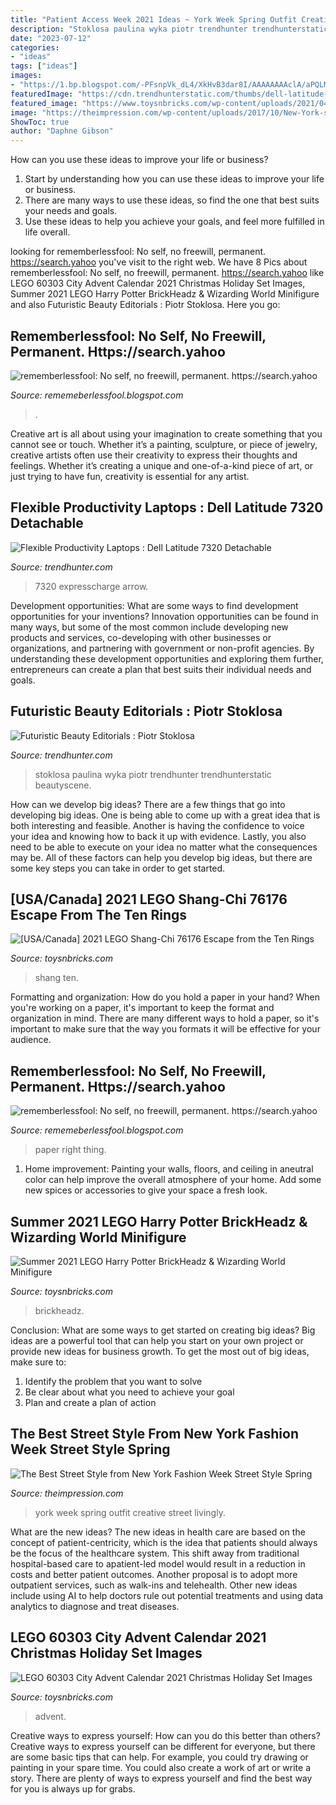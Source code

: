 ```yaml
---
title: "Patient Access Week 2021 Ideas ~ York Week Spring Outfit Creative Street Livingly"
description: "Stoklosa paulina wyka piotr trendhunter trendhunterstatic beautyscene"
date: "2023-07-12"
categories:
- "ideas"
tags: ["ideas"]
images:
- "https://1.bp.blogspot.com/-PFsnpVk_dL4/XkHvB3dar8I/AAAAAAAAclA/aPQLMYwuSbw5uON040Q9_DEqwhYK1e8CACLcBGAsYHQ/s1600/Untitled430.png"
featuredImage: "https://cdn.trendhunterstatic.com/thumbs/dell-latitude-7320-detachable.jpeg"
featured_image: "https://www.toysnbricks.com/wp-content/uploads/2021/04/LEGO-Marvel-Studios-Super-Heroes-76176-Shang-Chi-Escape-from-the-Ten-Rings-Front-Box-April-2021.jpg"
image: "https://theimpression.com/wp-content/uploads/2017/10/New-York-str-RS18-0166-2.jpg"
ShowToc: true
author: "Daphne Gibson"
---
```



How can you use these ideas to improve your life or business?
1. Start by understanding how you can use these ideas to improve your life or business.
2. There are many ways to use these ideas, so find the one that best suits your needs and goals.
3. Use these ideas to help you achieve your goals, and feel more fulfilled in life overall.

	

		
looking for rememberlessfool: No self, no freewill, permanent. https://search.yahoo you've visit to the right web. We have 8 Pics about rememberlessfool: No self, no freewill, permanent. https://search.yahoo like LEGO 60303 City Advent Calendar 2021 Christmas Holiday Set Images, Summer 2021 LEGO Harry Potter BrickHeadz &amp; Wizarding World Minifigure and also Futuristic Beauty Editorials : Piotr Stoklosa. Here you go:
		
    
## Rememberlessfool: No Self, No Freewill, Permanent. Https://search.yahoo

<img loading=lazy src="https://1.bp.blogspot.com/-PFsnpVk_dL4/XkHvB3dar8I/AAAAAAAAclA/aPQLMYwuSbw5uON040Q9_DEqwhYK1e8CACLcBGAsYHQ/s1600/Untitled430.png" onerror="this.onerror=null;this.src='https://tse1.mm.bing.net/th?id=OIP.O7__VeO_Iysmd6yZRBpOqgHaEK&amp;pid=15.1';" alt="rememberlessfool: No self, no freewill, permanent. https://search.yahoo">

_Source: rememeberlessfool.blogspot.com_

>. 

	

Creative art is all about using your imagination to create something that you cannot see or touch. Whether it’s a painting, sculpture, or piece of jewelry, creative artists often use their creativity to express their thoughts and feelings. Whether it’s creating a unique and one-of-a-kind piece of art, or just trying to have fun, creativity is essential for any artist.

    
## Flexible Productivity Laptops : Dell Latitude 7320 Detachable

<img loading=lazy src="https://cdn.trendhunterstatic.com/thumbs/dell-latitude-7320-detachable.jpeg" onerror="this.onerror=null;this.src='https://tse1.mm.bing.net/th?id=OIP.Zz7ioc3ZePqksKc5wyokFgHaFj&amp;pid=15.1';" alt="Flexible Productivity Laptops : Dell Latitude 7320 Detachable">

_Source: trendhunter.com_

>7320 expresscharge arrow. 

	

Development opportunities: What are some ways to find development opportunities for your inventions?
Innovation opportunities can be found in many ways, but some of the most common include developing new products and services, co-developing with other businesses or organizations, and partnering with government or non-profit agencies. By understanding these development opportunities and exploring them further, entrepreneurs can create a plan that best suits their individual needs and goals.

    
## Futuristic Beauty Editorials : Piotr Stoklosa

<img loading=lazy src="https://cdn.trendhunterstatic.com/thumbs/piotr-stoklosa.jpeg" onerror="this.onerror=null;this.src='https://tse4.mm.bing.net/th?id=OIP.xfXUjQplAzqLdAdfBf1xeAHaJ3&amp;pid=15.1';" alt="Futuristic Beauty Editorials : Piotr Stoklosa">

_Source: trendhunter.com_

>stoklosa paulina wyka piotr trendhunter trendhunterstatic beautyscene. 

	

How can we develop big ideas?
There are a few things that go into developing big ideas. One is being able to come up with a great idea that is both interesting and feasible. Another is having the confidence to voice your idea and knowing how to back it up with evidence. Lastly, you also need to be able to execute on your idea no matter what the consequences may be. All of these factors can help you develop big ideas, but there are some key steps you can take in order to get started.

    
## [USA/Canada] 2021 LEGO Shang-Chi 76176 Escape From The Ten Rings

<img loading=lazy src="https://www.toysnbricks.com/wp-content/uploads/2021/04/LEGO-Marvel-Studios-Super-Heroes-76176-Shang-Chi-Escape-from-the-Ten-Rings-Front-Box-April-2021.jpg" onerror="this.onerror=null;this.src='https://tse2.mm.bing.net/th?id=OIP.XWyZlBzlkZxiWRSP6BopugHaFE&amp;pid=15.1';" alt="[USA/Canada] 2021 LEGO Shang-Chi 76176 Escape from the Ten Rings">

_Source: toysnbricks.com_

>shang ten. 

	

Formatting and organization: How do you hold a paper in your hand?
When you're working on a paper, it's important to keep the format and organization in mind. There are many different ways to hold a paper, so it's important to make sure that the way you formats it will be effective for your audience.

    
## Rememberlessfool: No Self, No Freewill, Permanent. Https://search.yahoo

<img loading=lazy src="https://1.bp.blogspot.com/-JGTqpxkpSBw/Xjn72z70M5I/AAAAAAAAcUY/0qwb-tXAPf8z1JGu1WwUBCHjAFCougPfgCLcBGAsYHQ/s1600/Untitled285.png" onerror="this.onerror=null;this.src='https://tse3.mm.bing.net/th?id=OIP.E0vpHRmWHzCtZhErewgyOgHaEK&amp;pid=15.1';" alt="rememberlessfool: No self, no freewill, permanent. https://search.yahoo">

_Source: rememeberlessfool.blogspot.com_

>paper right thing. 

	

1. Home improvement: Painting your walls, floors, and ceiling in aneutral color can help improve the overall atmosphere of your home. Add some new spices or accessories to give your space a fresh look. 

    
## Summer 2021 LEGO Harry Potter BrickHeadz &amp; Wizarding World Minifigure

<img loading=lazy src="https://www.toysnbricks.com/wp-content/uploads/2021/05/LEGO-Harry-Potter-BrickHeadz-40495-Harry-Hermione-Ron-Hagrid-Front-Box-Summer-June-2021.jpg" onerror="this.onerror=null;this.src='https://tse2.mm.bing.net/th?id=OIP.0deJL6dk8XopK0JURjxPNAHaFC&amp;pid=15.1';" alt="Summer 2021 LEGO Harry Potter BrickHeadz &amp; Wizarding World Minifigure">

_Source: toysnbricks.com_

>brickheadz. 

	

Conclusion: What are some ways to get started on creating big ideas?
Big ideas are a powerful tool that can help you start on your own project or provide new ideas for business growth. To get the most out of big ideas, make sure to:
1. Identify the problem that you want to solve
2. Be clear about what you need to achieve your goal
3. Plan and create a plan of action

    
## The Best Street Style From New York Fashion Week Street Style Spring

<img loading=lazy src="https://theimpression.com/wp-content/uploads/2017/10/New-York-str-RS18-0166-2.jpg" onerror="this.onerror=null;this.src='https://tse2.mm.bing.net/th?id=OIP.StruMEVLZRrCcNjlXoieRwHaLH&amp;pid=15.1';" alt="The Best Street Style from New York Fashion Week Street Style Spring">

_Source: theimpression.com_

>york week spring outfit creative street livingly. 

	

What are the new ideas?
The new ideas in health care are based on the concept of patient-centricity, which is the idea that patients should always be the focus of the healthcare system. This shift away from traditional hospital-based care to apatient-led model would result in a reduction in costs and better patient outcomes. Another proposal is to adopt more outpatient services, such as walk-ins and telehealth. Other new ideas include using AI to help doctors rule out potential treatments and using data analytics to diagnose and treat diseases.

    
## LEGO 60303 City Advent Calendar 2021 Christmas Holiday Set Images

<img loading=lazy src="https://www.toysnbricks.com/wp-content/uploads/2021/08/LEGO-City-60303-Advent-Calendar-2021-Front-Box-Christmas-Holiday-December.jpg" onerror="this.onerror=null;this.src='https://tse4.mm.bing.net/th?id=OIP.HkFfaxMDMH1LeH3eQBADfQHaGH&amp;pid=15.1';" alt="LEGO 60303 City Advent Calendar 2021 Christmas Holiday Set Images">

_Source: toysnbricks.com_

>advent. 

	

Creative ways to express yourself: How can you do this better than others?
Creative ways to express yourself can be different for everyone, but there are some basic tips that can help. For example, you could try drawing or painting in your spare time. You could also create a work of art or write a story. There are plenty of ways to express yourself and find the best way for you is always up for grabs.

